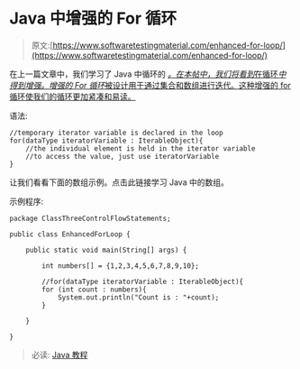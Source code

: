 # Java 中增强的 For 循环

> 原文:[https://www.softwaretestingmaterial.com/enhanced-for-loop/](https://www.softwaretestingmaterial.com/enhanced-for-loop/)

在上一篇文章中，我们学习了 Java 中循环的 [*。在本帖中，我们将看到*在循环*中得到增强。增强的 For 循环*被设计用于通过集合和数组进行迭代。这种增强的 for 循环使我们的循环更加紧凑和易读。](https://www.softwaretestingmaterial.com/for-loop-in-java/)

语法:

```
//temporary iterator variable is declared in the loop
for(dataType iteratorVariable : IterableObject){
    //the individual element is held in the iterator variable
    //to access the value, just use iteratorVariable
}
```

让我们看看下面的数组示例。点击此链接学习 Java 中的数组。

示例程序:

```
package ClassThreeControlFlowStatements;

public class EnhancedForLoop {

	public static void main(String[] args) {

		int numbers[] = {1,2,3,4,5,6,7,8,9,10};

		//for(dataType iteratorVariable : IterableObject){
		for (int count : numbers){
			System.out.println("Count is : "+count);
		}

	}

}
```

> 必读: [Java 教程](https://www.softwaretestingmaterial.com/java-tutorial/)